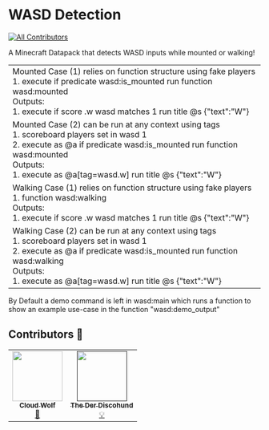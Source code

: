 # WASD Detection
<!-- ALL-CONTRIBUTORS-BADGE:START - Do not remove or modify this section -->
[![All Contributors](https://img.shields.io/badge/all_contributors-2-orange.svg?style=flat-square)](#contributors-)
<!-- ALL-CONTRIBUTORS-BADGE:END -->
A Minecraft Datapack that detects WASD inputs while mounted or walking!

<table>
    <tr>
        <td>Mounted Case (1) relies on function structure using fake players<br>
		1. execute if predicate wasd:is_mounted run function wasd:mounted <br>Outputs:<br>1. execute if score .w wasd matches 1 run title @s {"text":"W"}</td>
    </tr>
        <td>Mounted Case (2) can be run at  any context using tags<br>1. scoreboard players set in wasd 1 <br>
		2. execute as @a if predicate wasd:is_mounted run function wasd:mounted <br>Outputs:<br>1. execute as @a[tag=wasd.w] run title @s {"text":"W"}</td>
    </tr>
    <tr>
        <td>Walking Case (1) relies on function structure using fake players<br>
		1. function wasd:walking <br>Outputs:<br>1. execute if score .w wasd matches 1 run title @s {"text":"W"}</td>
    </tr>
        <td>Walking Case (2) can be run at  any context using tags<br>1. scoreboard players set in wasd 1 <br>
		2. execute as @a if predicate wasd:is_mounted run function wasd:walking <br>Outputs:<br>1. execute as @a[tag=wasd.w] run title @s {"text":"W"}</td>
    </tr>
</table>

By Default a demo command is left in wasd:main which runs a function to show an example use-case in the function "wasd:demo_output"

## Contributors 🧱

<!-- prettier-ignore-start -->
<!-- markdownlint-disable -->
<table>
  <tr>
    <td align="center"><a href="https://github.com/CLoudWolfYT"><img src="https://avatars.githubusercontent.com/u/64243799?v=4" width="100px;" alt=""/><br /><sub><b>Cloud Wolf</b></sub></a><br /><a href="#" title="Datapack Creator">🔨</a></td>
    <td align="center"><a href=""><img src="https://avatars.githubusercontent.com/u/0" width="100px;" alt=""/><br /><sub><b>The Der Discohund</b></sub></a><br /><a href="#" title="Theory Contributor">💡</a></td>
    
  </tr>
</table>

<!-- markdownlint-enable -->
<!-- prettier-ignore-end -->
